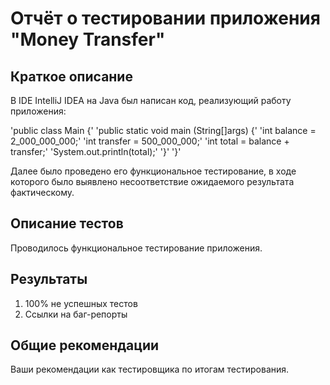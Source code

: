 # Отчёт о тестировании приложения "Money Transfer"

## Краткое описание

В IDE IntelliJ IDEA на Java был написан код, реализующий работу приложения:



'public class Main {'
    'public static void main (String[]args) {'
        'int balance = 2_000_000_000;'
        'int transfer = 500_000_000;'
        'int total = balance + transfer;'
        'System.out.println(total);'
    '}'
'}'



Далее было проведено его функциональное тестирование, в ходе которого было выявлено несоответствие ожидаемого результата фактическому.  

## Описание тестов

Проводилось функциональное тестирование приложения.

## Результаты

1. 100% не успешных тестов
2. Ссылки на баг-репорты

## Общие рекомендации

Ваши рекомендации как тестировщика по итогам тестирования.
